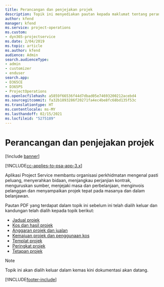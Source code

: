 ```yaml
---
title: Perancangan dan penjejakan projek
description: Topik ini menyediakan pautan kepada maklumat tentang perancangan dan penjejakan dalam Project Service Automation.
author: kfend
manager: kfend
ms.service: project-operations
ms.custom:
- dyn365-projectservice
ms.date: 2/04/2019
ms.topic: article
ms.author: kfend
audience: Admin
search.audienceType:
- admin
- customizer
- enduser
search.app:
- D365CE
- D365PS
- ProjectOperations
ms.openlocfilehash: a5859f66536f44d7dbad05e74693200212acebd4
ms.sourcegitcommit: fa32b1893286f20271fa4ec4be8fc68bd135f53c
ms.translationtype: HT
ms.contentlocale: ms-MY
ms.lasthandoff: 02/15/2021
ms.locfileid: "5275189"
---
```

# <a name="project-planning-and-tracking"></a>Perancangan dan penjejakan projek

[!include [banner](../../includes/psa-now-project-operations.md)]

[!INCLUDE[cc-applies-to-psa-app-3.x](../../includes/cc-applies-to-psa-app-3x.md)]

Aplikasi Project Service membantu organisasi perkhidmatan mengenal pasti peluang, menyerahkan bidaan, menjangkau perjanjian kontrak, menguruskan sumber, menjejaki masa dan perbelanjaan, menginvois pelanggan dan menyampaikan projek tepat pada masanya dan dalam belanjawan. 

Pautan PDF yang terdapat dalam topik ini sebelum ini telah dialih keluar dan kandungan telah dialih kepada topik berikut:

- [Jadual projek](../project-creating.md)
- [Kos dan hasil projek](../project-estimating.md)
- [Anggaran projek dan jualan](../project-leveraging.md)
- [Kemajuan projek dan penggunaan kos](../project-tracking.md)
- [Templat projek](../project-templates.md)
- [Peringkat projek](../project-stages.md)
- [Tetapan projek](../project-settings.md)

> [!NOTE]
> Topik ini akan dialih keluar dalam kemas kini dokumentasi akan datang. 


[!INCLUDE[footer-include](../../includes/footer-banner.md)]